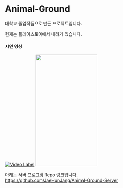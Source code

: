 # Animal-Ground

대학교 졸업작품으로 만든 프로젝트입니다.

현재는 플레이스토어에서 내려가 있습니다.
<!--![image](https://github.com/JaeHunJang/Animal-Ground/assets/46174355/b105197e-7133-44b6-9ca2-e7e128e10754)-->


#### 시연 영상

[![Video Label](http://img.youtube.com/vi/YWwd7KnMWAA/0.jpg)](https://youtu.be/YWwd7KnMWAA?t=0s)
        <img src="https://github.com/JaeHunJang/Animal-Ground/assets/46174355/b105197e-7133-44b6-9ca2-e7e128e10754" width="200" height="360"/>

아래는 서버 프로그램 Repo 링크입니다.<br>
https://github.com/JaeHunJang/Animal-Ground-Server
